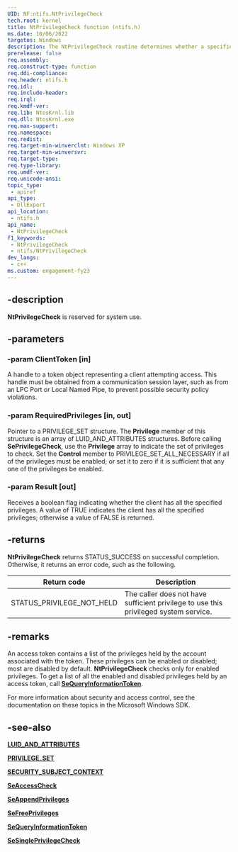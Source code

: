 ```yaml
---
UID: NF:ntifs.NtPrivilegeCheck
tech.root: kernel
title: NtPrivilegeCheck function (ntifs.h)
ms.date: 10/06/2022
targetos: Windows
description: The NtPrivilegeCheck routine determines whether a specified set of privileges is enabled in the subject's access token.
prerelease: false
req.assembly: 
req.construct-type: function
req.ddi-compliance: 
req.header: ntifs.h
req.idl: 
req.include-header: 
req.irql: 
req.kmdf-ver: 
req.lib: NtosKrnl.lib
req.dll: NtosKrnl.exe
req.max-support: 
req.namespace: 
req.redist: 
req.target-min-winverclnt: Windows XP
req.target-min-winversvr: 
req.target-type: 
req.type-library: 
req.umdf-ver: 
req.unicode-ansi: 
topic_type:
 - apiref
api_type:
 - DllExport
api_location:
 - ntifs.h
api_name:
 - NtPrivilegeCheck
f1_keywords:
 - NtPrivilegeCheck
 - ntifs/NtPrivilegeCheck
dev_langs:
 - c++
ms.custom: engagement-fy23
---
```


## -description

**NtPrivilegeCheck** is reserved for system use.

## -parameters

### -param ClientToken [in]

A handle to a token object representing a client attempting access. This handle must be obtained from a communication session layer, such as from an LPC Port or Local Named Pipe, to prevent possible security policy violations.

### -param RequiredPrivileges [in, out]

Pointer to a PRIVILEGE_SET structure. The **Privilege** member of this structure is an array of LUID_AND_ATTRIBUTES structures. Before calling **SePrivilegeCheck**, use the **Privilege** array to indicate the set of privileges to check. Set the **Control** member to PRIVILEGE_SET_ALL_NECESSARY if all of the privileges must be enabled; or set it to zero if it is sufficient that any one of the privileges be enabled.

### -param Result [out]

Receives a boolean flag indicating whether the client has all the specified privileges. A value of TRUE indicates the client has all the specified privileges; otherwise a value of FALSE is returned.

## -returns

**NtPrivilegeCheck** returns STATUS_SUCCESS on successful completion. Otherwise, it returns an error code, such as the following.

| Return code | Description |
| ----------- | ----------- |
| STATUS_PRIVILEGE_NOT_HELD | The caller does not have sufficient privilege to use this privileged system service. |

## -remarks

An access token contains a list of the privileges held by the account associated with the token. These privileges can be enabled or disabled; most are disabled by default. **NtPrivilegeCheck** checks only for enabled privileges. To get a list of all the enabled and disabled privileges held by an access token, call [**SeQueryInformationToken**](./nf-ntifs-sequeryinformationtoken.md).

For more information about security and access control, see the documentation on these topics in the Microsoft Windows SDK.

## -see-also

[**LUID_AND_ATTRIBUTES**](../wdm/ns-wdm-_luid_and_attributes.md)

[**PRIVILEGE_SET**](/previous-versions/windows/hardware/drivers/ff551860(v=vs.85))

[**SECURITY_SUBJECT_CONTEXT**](/windows-hardware/drivers/kernel/eprocess)

[**SeAccessCheck**](../wdm/nf-wdm-seaccesscheck.md)

[**SeAppendPrivileges**](./nf-ntifs-seappendprivileges.md)

[**SeFreePrivileges**](./nf-ntifs-sefreeprivileges.md)

[**SeQueryInformationToken**](./nf-ntifs-sequeryinformationtoken.md)

[**SeSinglePrivilegeCheck**](../ntddk/nf-ntddk-sesingleprivilegecheck.md)

